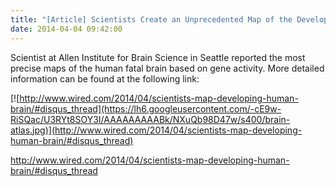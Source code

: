 ```yaml
---
title: "[Article] Scientists Create an Unprecedented Map of the Developing Human Brain"
date: 2014-04-04 09:42:00
---
```


Scientist at Allen Institute for Brain Science in Seattle reported the most precise maps of the human fatal brain based on gene activity. More detailed information can be found at the following link: 

[![http://www.wired.com/2014/04/scientists-map-developing-human-brain/#disqus_thread](https://lh6.googleusercontent.com/-cE9w-RiSQac/U3RYt8SOY3I/AAAAAAAAABk/NXuQb98D47w/s400/brain-atlas.jpg)](http://www.wired.com/2014/04/scientists-map-developing-human-brain/#disqus_thread)

http://www.wired.com/2014/04/scientists-map-developing-human-brain/#disqus_thread

